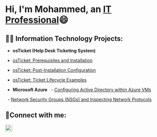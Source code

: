 <h1>Hi, I'm Mohammed, an <a href="https://linkedin.com/in/mohammedn652">IT Professional</a>😄</h1>

<h2>👨‍💻 Information Technology Projects:</h2>

- <b>osTicket (Help Desk Ticketing System)</b>
 - [osTicket: Prerequisites and Installation](https://github.com/moetechmind/osticket-prereqs)
  
 - [osTicket: Post-Installation Configuration](https://github.com/moetechmind/post-install-config)
  
 - [osTicket: Ticket Lifecycle Examples](https://github.com/moetechmind/ticket-lifecycle)
  
- <b>Microsoft Azure</b>
  - [Configuring Active Directory within Azure VMs](https://github.com/moetechmind/configure-ad)
  
  - [Network Security Groups (NSGs) and Inspecting Network Protocols](https://github.com/jmoetechmind/azure-network-protocols)

<h2>🤳Connect with me:</h2>


[<img align="left" alt="Josh | LinkedIn" width="22px" src="https://cdn.jsdelivr.net/npm/simple-icons@v3/icons/linkedin.svg" />][linkedin]



[linkedin]: https://linkedin.com/in/mohammedn652

